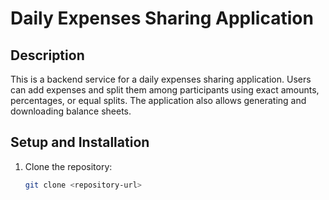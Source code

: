 # Daily Expenses Sharing Application

## Description
This is a backend service for a daily expenses sharing application. Users can add expenses and split them among participants using exact amounts, percentages, or equal splits. The application also allows generating and downloading balance sheets.

## Setup and Installation

1. Clone the repository:
   ```bash
   git clone <repository-url>
